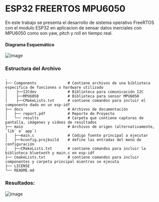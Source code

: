 # ESP32 FREERTOS MPU6050

En este trabajo se presenta el desarrollo de sistema operativo FreeRTOS con el modulo ESP32 en aplicacion de sensar datos inerciales con MPU6050 como son yaw, pitch y roll en tiempo real.

#### Diagrama Esquemático

![image](https://user-images.githubusercontent.com/62358739/128581412-bda8f6aa-3551-4c7d-b013-f8030ae04b17.png)



### Estructura del Archivo
    .
    ├── Components              # Contiene archivos de una biblioteca específica de funciones o hardware utilizado
    │    ├──I2Cdev              # Biblioteca para comunicación I2C
    │    ├──MPU6050             # Biblioteca para sensor MPU6050
    │    ├──CMakeLists.txt      # contiene comandos para incluir el componente dado en un esp-idf 
    ├── docs                    # Archivos de documentación 
    │   ├── report.pdf          # Reporte de Proyecto
    │   └── results             # Carpeta que contiene capturas de pantalla, imágenes y videos de resultados
    ├── main                    # Archivos de origen (alternativamente, `lib` o` app`)
    │   ├──main.c               # Código fuente principal a ejecutar
    │   ├──kconfig.projbuild    # define las entradas del menú de configuración
    │   ├──CMakeLists.txt       # contiene comandos para incluir la biblioteca bluetooth y main.c en esp-idf
    ├── CmakeLists.txt          # contiene comandos para incluir componentes y carpeta principal mientras se ejecuta
    ├── LICENSE
    └── README.md 
 

### Resultados: 

![image](https://user-images.githubusercontent.com/62358739/128577984-1d5778cf-cf7d-4efe-9507-e0445d4a98e9.png)




